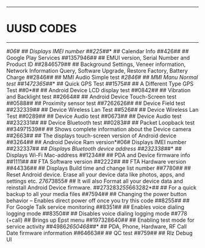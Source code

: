 --------------------------------------------------------------------------------------------------------------------------------
# UUSD CODES
--------------------------------------------------------------------------------------------------------------------------------
*#06#                                      ## Displays IMEI number
*#*#225#*#*                                ## Calendar Info
*#*#426#*#*                                ## Google Play Services
*#*#1357946#*#*                            ## EMUI version, Serial Number and Product ID
*#*#2846579#*#*                            ## Background Settings, Veneer information, Network Information Query, Software Upgrade, Restore Factory, Battery Charge
*#*#2846#*#*                               ## MMI Audio Simple test
*#2846#                                    ## MMI Manu Normal test
*#*#1472365#*#*                            ## Quick GPS Test
*#*#1575#*#*                               ## A Different Type GPS Test
*#*#0*#*#*                                 ## Android Device LCD display test
*#*#0842#*#*                               ## Vibration and Backlight test
*#*#2664#*#*                               ## Android Device Touch-Screen test
*#*#0588#*#*                               ## Proximity sensor test
*#*#7262626#*#*                            ## Device Field test
*#*#232339#*#*                             ## Device Wireless Lan Test
*#*#526#*#*                                ## Device Wireless Lan Test
*#*#0289#*#*                               ## Device Audio test
*#*#0673#*#*                               ## Device Audio test
*#*#232331#*#*                             ## Device Bluetooth test
*#*#0283#*#*                               ## Packet Loopback test
 *#*#34971539#*#*                          ## Shows complete information about the Device camera
*#*#2663#*#*                               ## The displays touch-screen version of Android device
*#*#3264#*#*                               ## Android Device Ram version*#06# Displays IMEI number
 *#*#232337#*#                             ## Displays Bluetooth device address
*#*#232338#*#*                             ## Displays Wi-Fi Mac-address
*#*#1234#*#*                               ## PDA and Device firmware info
*#*#1111#*#*                               ## FTA Software version
*#*#2222#*#*                               ## FTA Hardware version
*#*#44336#*#*                              ## Displays Build time and change list number
*#*#7780#*#*                               ## Reset Android device. Erase all your device data like photos, apps, and settings etc.
*2767*3855#                                ## It will also Format all your device data and reinstall Android Device firmware.
*#*#273283*255*663282*#*#*                 ## For a quick backup to all your media files
*#*#7594#*#*                               ## Changing the power button behavior – Enables direct power off once you try this code
*#*#8255#*#*                               ## For Google Talk service monitoring
*#*#8351#*#*                               ## Enables voice dialing logging mode
*#*#8350#*#*                               ## Disables voice dialing logging mode
##778 (+call)                              ## Brings up Epst menu
*#*#197328640#*#*                          ## Enabling test mode for service activity
*#*#4986*2650468#*#*                       ## PDA, Phone, Hardware, RF Call Date firmware information
*#*#64663#*#*                              ## QC test
*#*#759#*#*                                ## Rlz Debug Ul

